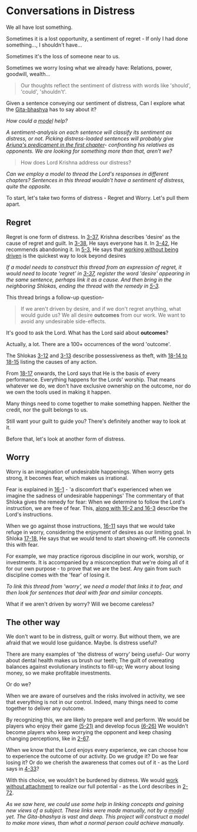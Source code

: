 # Conversations in Distress

We all have lost something.

Sometimes it is a lost opportunity, a sentiment of regret -
If only I had done something..., I shouldn't have...

Sometimes it's the loss of someone near to us.

Sometimes we worry losing what we already have:
Relations, power, goodwill, wealth...

> Our thoughts reflect the sentiment of distress with
> words like 'should', 'could', 'shouldn't'.

Given a sentence conveying our sentiment of distress,
Can I explore what the
[Gita-bhashya](https://rapalearning.com/life-and-liberty/ACover.html)
has to say about it?

_How could a
<abbr title="an interpretation of data to draw inference">model</abbr> help?_

_A sentiment-analysis on each sentence will classify its sentiment as
distress, or not. Picking distress-loaded sentences will probably give
[Arjuna's predicament in the first chapter](https://rapalearning.com/life-and-liberty/Chapter%201.html#26)-
confronting his relatives as opponents.
We are looking for something more than that, aren't we?_

> How does Lord Krishna address our distress?

_Can we employ a model to thread the Lord's responses
in different chapters? Sentences in this thread wouldn't
have a sentiment of distress, quite the opposite._

To start, let's take two forms of distress - Regret and Worry.
Let's pull them apart.

## Regret

Regret is one form of distress. In
[3-37](https://rapalearning.com/life-and-liberty/Chapter%203.html#37),
Krishna describes 'desire' as the cause of regret and guilt. In
[3-38](https://rapalearning.com/life-and-liberty/Chapter%203.html#38),
He says everyone has it. In
[3-42](https://rapalearning.com/life-and-liberty/Chapter%203.html#42),
He recommends abandoning it. In
[5-3](https://rapalearning.com/life-and-liberty/Chapter%205.html#3),
He says that
[working without being driven](https://rapalearning.com/life-and-liberty/karmayoga.html)
is the quickest way to look beyond desires

_If a model needs to construct this thread from an expression of regret,
it would need to locate 'regret' in
[3-37](https://rapalearning.com/life-and-liberty/Chapter%203.html#37),
register the word 'desire' appearing in the same sentence,
perhaps link it as a cause. And then bring in the neighboring Shlokas,
ending the thread with the remedy in
[5-3](https://rapalearning.com/life-and-liberty/Chapter%205.html#3)._

This thread brings a follow-up question-

> If we aren't driven by desire, and if we don't regret anything,
what would guide us? We all desire **outcomes** from our work.
We want to avoid any undesirable side-effects.

It's good to ask the Lord. What has the Lord said about **outcomes**?

Actually, a lot. There are a 100+ occurrences of the word 'outcome'.

The Shlokas
[3-12](https://rapalearning.com/life-and-liberty/Chapter%203.html#12)
and [3-13](https://rapalearning.com/life-and-liberty/Chapter%203.html#13)
describe possessiveness as theft, with
[18-14 to 18-15](https://rapalearning.com/life-and-liberty/Chapter%2018.html#14)
listing the causes of any action.

From [18-17](https://rapalearning.com/life-and-liberty/Chapter%2018.html#17)
onwards, the Lord says that He is the basis of every performance.
Everything happens for the Lords' worship. That means whatever we do,
we don't have exclusive ownership on the outcome, nor do we own the tools
used in making it happen.

Many things need to come together to make something happen.
Neither the credit, nor the guilt belongs to us.

Still want your guilt to guide you?
There's definitely another way to look at it.

Before that, let's look at another form of distress.

## Worry

Worry is an imagination of undesirable happenings.
When worry gets strong, it becomes fear, which makes us irrational.

Fear is explained in
[16-1](https://rapalearning.com/life-and-liberty/Chapter%2016.html#1) -
'a discomfort that's experienced when we imagine the sadness of
undesirable happenings'
The commentary of that Shloka gives the remedy for fear:
When we determine to follow the Lord's instruction, we are free of fear.
This, [along with 16-2 and 16-3](https://rapalearning.com/life-and-liberty/Chapter%2016.html#1)
describe the Lord's instructions.

When we go against those instructions,
[16-11](https://rapalearning.com/life-and-liberty/Chapter%2016.html#11)
says that we would take refuge in worry, considering the enjoyment of desires
as our limiting goal.
In Shloka [17-18](https://rapalearning.com/life-and-liberty/Chapter%2017.html#18),
He says that we would tend to start showing-off. He connects this with fear.

For example, we may practice rigorous discipline in our work, worship,
or investments. It is accompanied by a misconception that
we're doing all of it for our own purpose - to prove that we are the best.
Any gain from such discipline comes with the 'fear' of losing it.

_To link this thread from 'worry', we need a model that links it to fear,
and then look for sentences that deal with fear and similar concepts._

What if we aren't driven by worry? Will we become careless?

## The other way

We don't want to be in distress, guilt or worry. 
But without them, we are afraid that we would lose guidance.
Maybe. Is distress useful?

There are many examples of 'the distress of worry' being useful-
Our worry about dental health makes us brush our teeth;
The guilt of overeating balances against evolutionary instincts to fill-up;
We worry about losing money, so we make profitable investments. 

Or do we?

When we are aware of ourselves and the risks involved in activity, we see
that everything is not in our control.
Indeed, many things need to come together to deliver any outcome.

By recognizing this, we are likely to prepare well and perform.
We would be players who enjoy their game
[(5-21)](https://rapalearning.com/life-and-liberty/Chapter%205.html#21)
and develop focus
[(6-26)](https://rapalearning.com/life-and-liberty/Chapter%206.html#26)
We wouldn't become players who keep worrying the opponent
and keep chasing changing perceptions, like in
[2-67](https://rapalearning.com/life-and-liberty/Chapter%202.html#67).

When we know that the Lord enjoys every experience, we can choose how to
experience the outcome of our activity.
Do we grudge it? Do we fear losing it?
Or do we cherish the awareness that comes out of it - as the Lord says in
[4-33](https://rapalearning.com/life-and-liberty/Chapter%204.html#33)?

With this choice, we wouldn't be burdened by distress. We would
[work without attachment](https://rapalearning.com/life-and-liberty/karmayoga.html)
to realize our full potential - as the Lord describes in
[2-72](https://rapalearning.com/life-and-liberty/Chapter%202.html#72).

_As we saw here, we could use some help in linking concepts and gaining
new views of a subject. These links were made manually, not by a 
<abbr title="an interpretation of data to draw inference">model</abbr> yet.
The Gita-bhashya is vast and deep. This project will construct a model
to make more views, than what a normal person could achieve manually._

